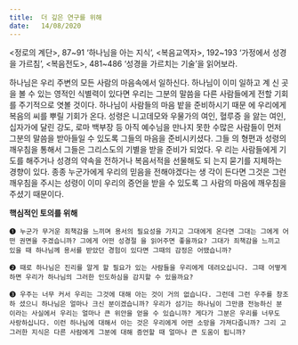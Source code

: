 ```yaml
---
title:  더 깊은 연구를 위해
date:   14/08/2020
---
```


<정로의 계단>, 87~91 ‘하나님을 아는 지식’, <복음교역자>, 192~193 ‘가정에서 성경 을 가르침’, <복음전도>, 481~486 ‘성경을 가르치는 기술’을 읽어보라.

하나님은 우리 주변의 모든 사람의 마음속에서 일하신다. 하나님이 이미 일하고 계 신 곳을 볼 수 있는 영적인 식별력이 있다면 우리는 그분의 말씀을 다른 사람들에게 전할 기회를 주기적으로 엿볼 것이다. 하나님이 사람들의 마음 밭을 준비하시기 때문 에 우리에게 복음의 씨를 뿌릴 기회가 온다. 성령은 니고데모와 우물가의 여인, 혈루증 을 앓는 여인, 십자가에 달린 강도, 로마 백부장 등 아직 예수님을 만나지 못한 수많은 사람들이 먼저 그분의 말씀을 받아들일 수 있도록 그들의 마음을 준비시키셨다. 그들 의 형편과 성령의 깨우침을 통해서 그들은 그리스도의 기별을 받을 준비가 되었다. 우 리는 사람들에게 기도를 해주거나 성경의 약속을 전하거나 복음서적을 선물해도 되 는지 묻기를 지체하는 경향이 있다. 종종 누군가에게 우리의 믿음을 전해야겠다는 생 각이 든다면 그것은 그런 깨우침을 주시는 성령이 이미 우리의 증언을 받을 수 있도록 그 사람의 마음에 깨우침을 주셨기 때문이다.

**핵심적인 토의를 위해**

`➊ 누군가 무거운 죄책감을 느끼며 용서의 필요성을 가지고 그대에게 온다면 그대는 그에게 어떤 권면을 주겠습니까? 그에게 어떤 성경절 을 읽어주면 좋을까요? 그대가 죄책감을 느끼고 있을 때 하나님께 용서를 받았던 경험이 있다면 그때의 감정은 어땠습니까?`

`➋ 때로 하나님은 진리를 알게 할 필요가 있는 사람들을 우리에게 데려오십니다. 그때 어떻게 하면 우리가 하나님의 그러한 인도하심을 감지할 수 있을까요?`

`➌ 우주는 너무 커서 우리는 그것에 대해 아는 것이 거의 없습니다. 그런데 그런 우주를 창조하 셨으니 하나님은 얼마나 크신 분이겠습니까? 우리가 섬기는 하나님이 그만큼 전능하신 분 이라는 사실에서 우리는 얼마나 큰 위안을 얻을 수 있습니까? 게다가 그분은 우리를 너무도 사랑하십니다. 이런 하나님에 대해서 아는 것은 우리에게 어떤 소망을 가져다줍니까? 그리 고 그러한 지식은 다른 사람에게 그분에 대해 증언할 때 얼마나 큰 도움이 됩니까?`